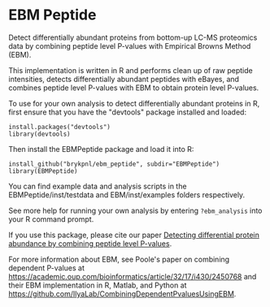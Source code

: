 # EBM Peptide

Detect differentially abundant proteins from bottom-up LC-MS proteomics data by combining peptide level P-values with Empirical Browns Method (EBM).

This implementation is written in R and performs clean up of raw peptide intensities, detects differentially abundant peptides with eBayes, and combines peptide level P-values with EBM to obtain protein level P-values.

To use for your own analysis to detect differentially abundant proteins in R, first ensure that you have the "devtools" package installed and loaded:
```
install.packages("devtools")
library(devtools)
```

Then install the EBMPeptide package and load it into R:
```
install_github("brykpnl/ebm_peptide", subdir="EBMPeptide")
library(EBMPeptide)
```

You can find example data and analysis scripts in the EBMPeptide/inst/testdata and EBM/inst/examples folders respectively.

See more help for running your own analysis by entering ```?ebm_analysis``` into your R command prompt.

If you use this package, please cite our paper [Detecting differential protein abundance by combining peptide level P-values](https://pubs.rsc.org/en/content/articlelanding/2020/MO/D0MO00045K).

For more information about EBM, see Poole's paper on combining dependent P-values at https://academic.oup.com/bioinformatics/article/32/17/i430/2450768 and their EBM implementation in R, Matlab, and Python at https://github.com/IlyaLab/CombiningDependentPvaluesUsingEBM.
